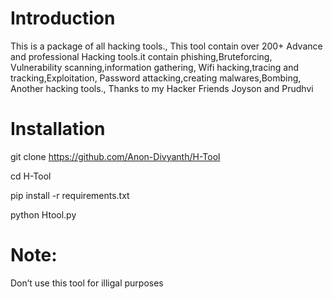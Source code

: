 # Introduction
This is a package of all hacking tools.,
This tool contain over 200+ Advance and professional
Hacking tools.it contain phishing,Bruteforcing,
Vulnerability scanning,information gathering,
Wifi hacking,tracing and tracking,Exploitation,
Password attacking,creating malwares,Bombing,
Another hacking tools., Thanks to my Hacker 
Friends Joyson and Prudhvi 
# Installation 
git clone https://github.com/Anon-Divyanth/H-Tool

cd H-Tool

pip install -r requirements.txt

python Htool.py

# Note:
Don’t use this tool for illigal purposes 
